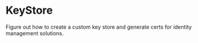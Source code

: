 # KeyStore
Figure out how to create a custom key store and generate certs for identity management solutions.
